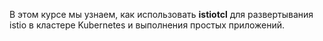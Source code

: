 В этом курсе мы узнаем, как использовать **istiotcl** для развертывания istio в кластере Kubernetes и выполнения простых приложений.